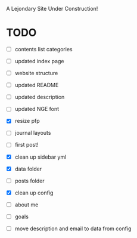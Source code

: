 A Lejondary Site Under Construction!

# **TODO**
- [ ] contents list categories  
- [ ] updated index page   
- [ ] website structure  
- [ ] updated README  
- [ ] updated description  
- [ ] updated NGE font  
- [x] resize pfp
- [ ] journal layouts   
- [ ] first post! 
- [x] clean up sidebar yml  
- [x] data folder
- [ ] posts folder  
- [x] clean up config  
- [ ] about me  
- [ ] goals   
- [ ] move description and email to data from config

